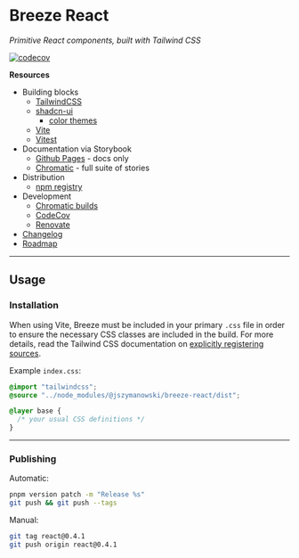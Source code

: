 # Breeze React

_Primitive React components, built with Tailwind CSS_

[![codecov](https://codecov.io/gh/jszymanowski/breeze/branch/main/graph/badge.svg)](https://codecov.io/gh/jszymanowski/breeze)

**Resources**

- Building blocks
  - [TailwindCSS](https://tailwindcss.com/docs)
  - [shadcn-ui](https://ui.shadcn.com/docs/)
    - [color themes](https://ui.shadcn.com/colors)
  - [Vite](https://vite.dev/guide/)
  - [Vitest](https://vitest.dev/guide/)
- Documentation via Storybook
  - [Github Pages](https://jszymanowski.github.io/breeze/) - docs only
  - [Chromatic](https://67ccefd8fafa91b1c6c38501-dubbfpsqzi.chromatic.com/) - full suite of stories
- Distribution
  - [npm registry](https://www.npmjs.com/package/@jszymanowski/breeze-react)
- Development
  - [Chromatic builds](https://www.chromatic.com/builds?appId=67ccefd8fafa91b1c6c38501)
  - [CodeCov](https://app.codecov.io/gh/jszymanowski/breeze)
  - [Renovate](https://developer.mend.io/github/jszymanowski/breeze)
- [Changelog](CHANGELOG.md)
- [Roadmap](ROADMAP.md)

---

## Usage

### Installation

When using Vite, Breeze must be included in your primary `.css` file in order to ensure the necessary CSS classes are included in the build. For more details, read the Tailwind CSS documentation on [explicitly registering sources](https://tailwindcss.com/docs/detecting-classes-in-source-files#explicitly-registering-sources).

Example `index.css`:

```css
@import "tailwindcss";
@source "../node_modules/@jszymanowski/breeze-react/dist";

@layer base {
  /* your usual CSS definitions */
}
```

---

### Publishing

Automatic:

```bash
pnpm version patch -m "Release %s"
git push && git push --tags
```

Manual:

```bash
git tag react@0.4.1
git push origin react@0.4.1
```
